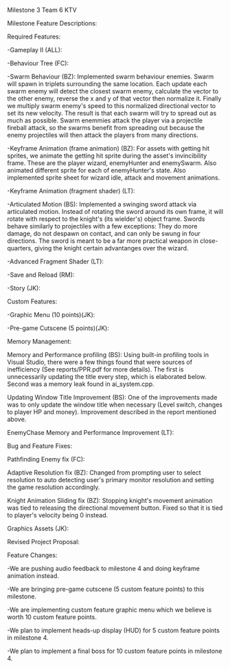 Milestone 3 Team 6 KTV

Milestone Feature Descriptions:

Required Features:

-Gameplay II (ALL):

-Behaviour Tree (FC):

-Swarm Behaviour (BZ): Implemented swarm behaviour enemies. Swarm will spawn in triplets surrounding the same location. Each update each swarm enemy will detect the closest swarm enemy, calculate the vector to the other enemy, reverse the x and y of that vector then normalize it. Finally we multiply swarm enemy's speed to this normalized directional vector to set its new velocity. The result is that each swarm will try to spread out as much as possible. Swarm enemmies attack the player via a projectile fireball attack, so the swarms benefit from spreading out because the enemy projectiles will then attack the players from many directions.

-Keyframe Animation (frame animation) (BZ): For assets with getting hit sprites, we animate the getting hit sprite during the asset's invincibility frame. These are the player wizard, enemyHunter and enemySwarm. Also animated different sprite for each of enemyHunter's state. Also implemented sprite sheet for wizard idle, attack and movement animations.

-Keyframe Animation (fragment shader) (LT):

-Articulated Motion (BS): Implemented a swinging sword attack via articulated motion. Instead of rotating the sword around its own frame, it will rotate with respect to the knight's (its wielder's) object frame. Swords behave similarly to projectiles with a few exceptions: They do more damage, do not despawn on contact, and can only be swung in four directions. The sword is meant to be a far more practical weapon in close-quarters, giving the knight certain advantanges over the wizard.

-Advanced Fragment Shader (LT):

-Save and Reload (RM):

-Story (JK):

Custom Features:

-Graphic Menu (10 points)(JK):

-Pre-game Cutscene (5 points)(JK):

Memory Management:

Memory and Performance profiling (BS): Using built-in profiling tools in Visual Studio, there were a few things found that were sources of inefficiency (See reports/PPR.pdf for more details). The first is unnecessarily updating the title every step, which is elaborated below. Second was a memory leak found in ai_system.cpp.

Updating Window Title Improvement (BS): One of the improvements made was to only update the window title when necessary (Level switch, changes to player HP and money). Improvement described in the report mentioned above. 

EnemyChase Memory and Performance Improvement (LT): 

Bug and Feature Fixes: 

Pathfinding Enemy fix (FC):

Adaptive Resolution fix (BZ): Changed from prompting user to select resolution to auto detecting user's primary monitor resolution and setting the game resolution accordingly.

Knight Animation Sliding fix (BZ): Stopping knight's movement animation was tied to releasing the directional movement button. Fixed so that it is tied to player's velocity being 0 instead.

Graphics Assets (JK):

Revised Project Proposal:

Feature Changes:

-We are pushing audio feedback to milestone 4 and doing keyframe animation instead.

-We are bringing pre-game cutscene (5 custom feature points) to this milestone.

-We are implementing custom feature graphic menu which we believe is worth 10 custom feature points. 

-We plan to implement heads-up display (HUD) for 5 custom feature points in milestone 4.

-We plan to implement a final boss for 10 custom feature points in milestone 4.

